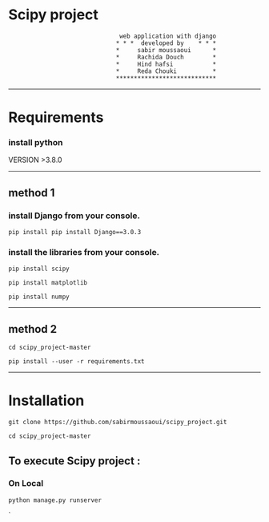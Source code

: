 #                                        Scipy project 
                                   web application with django 
                                  * * *  developed by    * * * 
                                  *     sabir moussaoui      *
                                  *     Rachida Douch        *    
                                  *     Hind hafsi           *   
                                  *     Reda Chouki          *
                                  ****************************   
***
# Requirements
### install python
VERSION >3.8.0 
***
## method 1

### install Django from your console.

`pip install pip install Django==3.0.3` 

 ### install the libraries from your console.

`pip install scipy` 

`pip install matplotlib ` 

`pip install numpy` 
***
## method 2

`cd scipy_project-master` 

`pip install --user -r requirements.txt ` 

***
# Installation

`git clone https://github.com/sabirmoussaoui/scipy_project.git` 

`cd scipy_project-master` 



## To execute Scipy project :
### On Local
`python manage.py runserver` 








` 




                            
